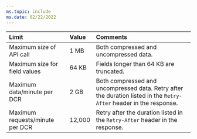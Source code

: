 ```yaml
---
ms.topic: include
ms.date: 02/22/2022
---
```


| Limit | Value | Comments |
|:---|:---|:---|
| Maximum size of API call | 1 MB | Both compressed and uncompressed data. |
| Maximum size for field values  | 64 KB | Fields longer than 64 KB are truncated. |
| Maximum data/minute per DCR | 2 GB | Both compressed and uncompressed data. Retry after the duration listed in the `Retry-After` header in the response. |
| Maximum requests/minute per DCR | 12,000 | Retry after the duration listed in the `Retry-After` header in the response. |
